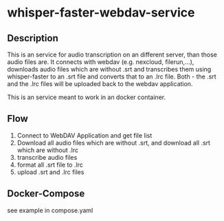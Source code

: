 # whisper-faster-webdav-service

## Description
This is an service for audio transcription on an different server, than those audio files are.
It connects with webdav (e.g. nexcloud, filerun,...), downloads audio files which are without .srt and transcribes them using whisper-faster to an .srt file and converts that to an .lrc file.
Both - the .srt and the .lrc files will be uploaded back to the webdav application.

This is an service meant to work in an docker container.

## Flow
1. Connect to WebDAV Application and get file list
2. Download all audio files which are without .srt, and download all .srt which are without .lrc
3. transcribe audio files
4. format all .srt file to .lrc
5. upload .srt and .lrc files

## Docker-Compose

see example in compose.yaml
